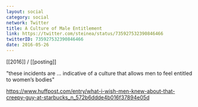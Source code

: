 ```yaml
---
layout: social
category: social
network: Twitter
title: A Culture of Male Entitlement
link: https://twitter.com/steinea/status/735927532390846466
twitterID: 735927532390846466
date: 2016-05-26
---
```


[[2016]] / [[posting]]

"these incidents are ... indicative of a culture that allows men to feel entitled to women’s bodies"

<https://www.huffpost.com/entry/what-i-wish-men-knew-about-that-creepy-guy-at-starbucks_n_572b6ddde4b016f37894e05d>
